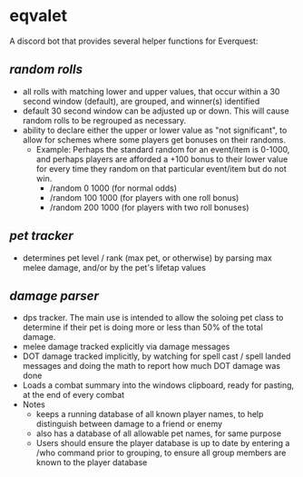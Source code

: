# eqvalet

A discord bot that provides several helper functions for Everquest:

**_random rolls_**
  - 
  - all rolls with matching lower and upper values, that occur within a 30 second window (default), are grouped, and winner(s) identified
  - default 30 second window can be adjusted up or down.  This will cause random rolls to be regrouped as necessary.
  - ability to declare either the upper or lower value as "not significant", to allow for schemes where some players get bonuses on their randoms.
    - Example:  Perhaps the standard random for an event/item is 0-1000, and perhaps players are afforded a +100 bonus to their lower value for every time they random on that particular event/item but do not win.
      - /random 0 1000 (for normal odds)
      - /random 100 1000 (for players with one roll bonus)
      - /random 200 1000 (for players with two roll bonuses)

**_pet tracker_**
-
  - determines pet level / rank (max pet, or otherwise) by parsing max melee damage, and/or by the pet's lifetap values

**_damage parser_**
  - 
  - dps tracker.  The main use is intended to allow the soloing pet class to determine if their pet is doing more or less than 50% of the total damage.
  - melee damage tracked explicitly via damage messages
  - DOT damage tracked implicitly, by watching for spell cast / spell landed messages and doing the math to report how much DOT damage was done
  - Loads a combat summary into the windows clipboard, ready for pasting, at the end of every combat
  - Notes
    - keeps a running database of all known player names, to help distinguish between damage to a friend or enemy
    - also has a database of all allowable pet names, for same purpose
    - Users should ensure the player database is up to date by entering a /who command prior to grouping, to ensure all group members are known to the player database
      
 
